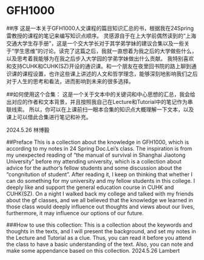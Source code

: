 # GFH1000
##序
这是一本关于GFH1000人文课程的篇目知识汇总的书，根据我在24Spring雷教授的课程的笔记来编写知识点顺序。
灵感源自于在上大学前偶然读到的“上海交通大学生存手册”，这是一个交大学长对于其学弟学妹的建议合集以及一些关于“学生思维”的讨论。读完了这篇之后，我就一直想着为我之后的大学做些什么，以及思考着我能够为在我之后步入大学园的学弟学妹做出什么贡献。
我特别喜欢和支持CUHK和CUHK(SZ)开设的通识课。和一个朋友在夜里回书院的路上聊到通识课的课程设置，也许这些课上讲述的人文和哲学理念，能够深刻地影响我们之后对于人生的思考和看法，进而影响到未来的很多选择。

##如何使用这个合集：
这是一个关于文本中的关键词和中心思想的汇总，我会给出对应的作者和文本背景，并且按照我自己在Lecture和Tutorial中的笔记作为串联线索。
所以，你可以在上课前扫一眼本合集的知识点大概理解一下文本，以及课上可以借此合集进行笔记和补充。

2024.5.26
林博毅

##Preface
This is a collection about the knowledge in GFH1000, which is according to my notes in 24 Spring Doc.Lei’s class.
The inspiration is from my unexpected reading of “the manual of survival in Shanghai Jiaotong University” before my attending university, which is a collection about advice for the author’s fellow students and some discussion about the “congnitution of student”. After reading it, I keep on thinking that whether I can do something for my university and my fellow students in this college.
I deeply like and support the general education course in CUHK and CUHK(SZ). On a night I walked back my college and talked with my friends about the gf classes, and we all believed that the knowledge we learned in those class would deeply influence out thoughts and views about our lives, furthermore, it may influence our options of our future.

###How to use this collection:
This is a collection about the keywords and thoughts in the texts, and I will present the background, and set my notes in the Lecture and Tutorial as a clue.
Thus, you can read it before you attend the class to have a basic understanding of the text. Also, you can note and make some appendance based on this collection. 
2024.5.26
Lambert
